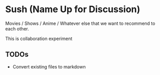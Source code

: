# Sush (Name Up for Discussion)

Movies / Shows / Anime / Whatever else that we want to recommend to each other.

This is collaboration experiment

## TODOs

* Convert existing files to markdown
